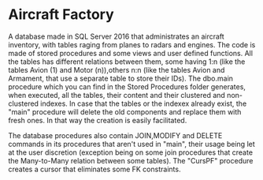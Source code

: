 # Aircraft Factory

A database made in SQL Server 2016 that administrates an aircraft inventory, with tables raging from planes to radars and engines. The code is made of stored procedures and some views and user defined functions. All the tables has different relations between them, some having 1:n (like the tables Avion (1) and Motor (n)),others n:n (like the tables Avion and Armament, that use a separate table to store their IDs). The dbo.main procedure which you can find in the Stored Procedures folder generates, when executed, all the tables, their content and their clustered and non-clustered indexes. In case that the tables or the indexex already exist, the "main" procedure will delete the old components and replace them with fresh ones. In that way the creation is easily facilitated.

The database procedures also contain JOIN,MODIFY and DELETE commands in its procedures that aren't used in "main", their usage being let at the user discretion (exception being on some join procedures that create the Many-to-Many relation between some tables). The "CursPF" procedure creates a cursor that eliminates some FK constraints.
